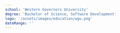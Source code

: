 ```yaml
---
school: 'Western Governors University'
degree: 'Bachelor of Science, Software Development'
logo: '/assets/images/education/wgu.png'
dateRange: ''
---
```


